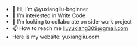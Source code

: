 - 👋 Hi, I’m @yuxiangliu-beginner
- 👀 I’m interested in Write Code
- 💞️ I’m looking to collaborate on side-work project
- 📫 How to reach me liuyuxiang309@gmail.com
- Here is my website: yuxiangliu.com

<!---
yuxiangliu-beginner/yuxiangliu-beginner is a ✨ special ✨ repository because its `README.md` (this file) appears on your GitHub profile.
You can click the Preview link to take a look at your changes.
--->
